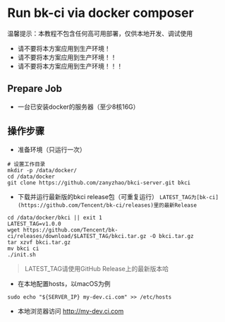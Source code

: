# Run bk-ci via docker composer
温馨提示：本教程不包含任何高可用部署，仅供本地开发、调试使用

- 请不要将本方案应用到生产环境！
- 请不要将本方案应用到生产环境！！
- 请不要将本方案应用到生产环境！！！


## Prepare Job
- 一台已安装docker的服务器（至少8核16G）

## 操作步骤
- 准备环境（只运行一次）
```shell
# 设置工作目录
mkdir -p /data/docker/
cd /data/docker
git clone https://github.com/zanyzhao/bkci-server.git bkci
```

- 下载并运行最新版的bkci release包（可重复运行）
`LATEST_TAG为[bk-ci](https://github.com/Tencent/bk-ci/releases)里的最新Release`
```shell
cd /data/docker/bkci || exit 1
LATEST_TAG=v1.0.0
wget https://github.com/Tencent/bk-ci/releases/download/$LATEST_TAG/bkci.tar.gz -O bkci.tar.gz
tar xzvf bkci.tar.gz
mv bkci ci
./init.sh
```
> LATEST_TAG请使用GitHub Release上的最新版本哈

- 在本地配置hosts，以macOS为例
```shell
sudo echo "${SERVER_IP} my-dev.ci.com" >> /etc/hosts
```

- 本地浏览器访问 http://my-dev.ci.com
